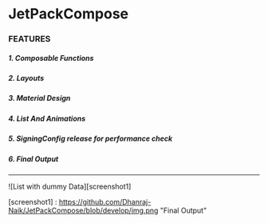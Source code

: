 # JetPackCompose

### FEATURES

##### 1. Composable Functions

##### 2. Layouts

##### 3. Material Design

##### 4. List And Animations

##### 5. SigningConfig release for performance check

##### 6. Final Output
---
![List with dummy Data][screenshot1]

[screenshot1] : https://github.com/Dhanraj-Naik/JetPackCompose/blob/develop/img.png "Final Output"
